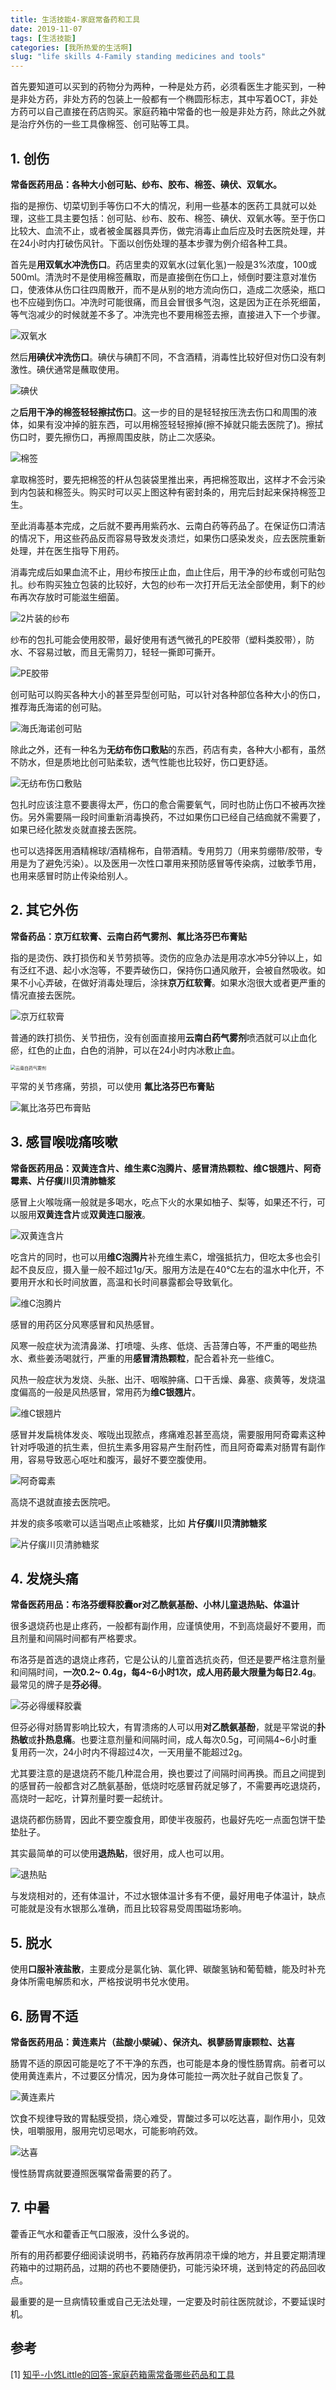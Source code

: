 ```yaml
---
title: 生活技能4-家庭常备药和工具
date: 2019-11-07
tags: [生活技能]
categories: [我所热爱的生活啊]
slug: "life skills 4-Family standing medicines and tools"
---
```


首先要知道可以买到的药物分为两种，一种是处方药，必须看医生才能买到，一种是非处方药，非处方药的包装上一般都有一个椭圆形标志，其中写着OCT，非处方药可以自己直接在药店购买。家庭药箱中常备的也一般是非处方药，除此之外就是治疗外伤的一些工具像棉签、创可贴等工具。

## 1. 创伤

 **常备医药用品：各种大小创可贴、纱布、胶布、棉签、碘伏、双氧水。**

指的是擦伤、切菜切到手等伤口不大的情况，利用一些基本的医药工具就可以处理，这些工具主要包括：创可贴、纱布、胶布、棉签、碘伏、双氧水等。至于伤口比较大、血流不止，或者被金属器具弄伤，做完消毒止血后应及时去医院处理，并在24小时内打破伤风针。下面以创伤处理的基本步骤为例介绍各种工具。

首先是**用双氧水冲洗伤口**。药店里卖的双氧水(过氧化氢)一般是3%浓度，100或500ml。清洗时不是使用棉签蘸取，而是直接倒在伤口上，倾倒时要注意对准伤口，使液体从伤口往四周散开，而不是从别的地方流向伤口，造成二次感染，瓶口也不应碰到伤口。冲洗时可能很痛，而且会冒很多气泡，这是因为正在杀死细菌，等气泡减少的时候就差不多了。冲洗完也不要用棉签去擦，直接进入下一个步骤。

![双氧水](https://pic2.zhimg.com/80/v2-a4414cc5ae085bd902cfc48b8210cc7f_hd.jpg)

然后**用碘伏冲洗伤口**。碘伏与碘酊不同，不含酒精，消毒性比较好但对伤口没有刺激性。碘伏通常是蘸取使用。

![碘伏](https://pic1.zhimg.com/80/v2-f1e6ab95f663b96b95b236dfb2972f51_hd.jpg)

之**后用干净的棉签轻轻擦拭伤口**。这一步的目的是轻轻按压洗去伤口和周围的液体，如果有没冲掉的脏东西，可以用棉签轻轻擦掉(擦不掉就只能去医院了)。擦拭伤口时，要先擦伤口，再擦周围皮肤，防止二次感染。

![棉签](https://pic3.zhimg.com/80/v2-3bad1b022d5dd0620b536cda0f11624b_hd.jpg)

拿取棉签时，要先把棉签的杆从包装袋里推出来，再把棉签取出，这样才不会污染到内包装和棉签头。购买时可以买上图这种有密封条的，用完后封起来保持棉签卫生。

至此消毒基本完成，之后就不要再用紫药水、云南白药等药品了。在保证伤口清洁的情况下，用这些药品反而容易导致发炎溃烂，如果伤口感染发炎，应去医院重新处理，并在医生指导下用药。

消毒完成后如果血流不止，用纱布按压止血，血止住后，用干净的纱布或创可贴包扎。纱布购买独立包装的比较好，大包的纱布一次打开后无法全部使用，剩下的纱布再次存放时可能滋生细菌。

![2片装的纱布](https://pic2.zhimg.com/80/v2-87ecc74d56849165c7bbf3e1f814fcb1_hd.jpg)

纱布的包扎可能会使用胶带，最好使用有透气微孔的PE胶带（塑料类胶带），防水、不容易过敏，而且无需剪刀，轻轻一撕即可撕开。

![PE胶带](https://pic1.zhimg.com/80/v2-9fb9c00e767c6eb0247d705574d473b6_hd.jpg)

创可贴可以购买各种大小的甚至异型创可贴，可以针对各种部位各种大小的伤口，推荐海氏海诺的创可贴。

![海氏海诺创可贴](https://pic4.zhimg.com/80/v2-9281f86c72a5a92d76a4dc725d825764_hd.jpg)

除此之外，还有一种名为**无纺布伤口敷贴**的东西，药店有卖，各种大小都有，虽然不防水，但是质地比创可贴柔软，透气性能也比较好，伤口更舒适。

![无纺布伤口敷贴](https://pic1.zhimg.com/80/v2-6b1634fb41925d373e71bf0e9d99c0a4_hd.jpg)

包扎时应该注意不要裹得太严，伤口的愈合需要氧气，同时也防止伤口不被再次挫伤。另外需要隔一段时间重新消毒换药，不过如果伤口已经自己结痂就不需要了，如果已经化脓发炎就直接去医院。

也可以选择医用酒精棉球/酒精棉布，自带酒精。专用剪刀（用来剪绷带/胶带，专用是为了避免污染）。以及医用一次性口罩用来预防感冒等传染病，过敏季节用，也用来感冒时防止传染给别人。

## 2. 其它外伤

**常备药品：京万红软膏、云南白药气雾剂、氟比洛芬巴布膏贴** 

指的是烫伤、跌打损伤和关节劳损等。烫伤的应急办法是用凉水冲5分钟以上，如有泛红不退、起小水泡等，不要弄破伤口，保持伤口通风敞开，会被自然吸收。如果不小心弄破，在做好消毒处理后，涂抹**京万红软膏**。如果水泡很大或者更严重的情况直接去医院。

![京万红软膏](https://pic3.zhimg.com/80/v2-3f6f2e708a91f500a1a8e816fb02c601_hd.jpg)

普通的跌打损伤、关节扭伤，没有创面直接用**云南白药气雾剂**喷洒就可以止血化瘀，红色的止血，白色的消肿，可以在24小时内冰敷止血。

<img src="https://more.tkyfw.com/Uploads/Muse/2016-12-12/584e3c18bdad2.jpg" alt="云南白药气雾剂" style="zoom:50%;" />

平常的关节疼痛，劳损，可以使用 **氟比洛芬巴布膏贴** 

![氟比洛芬巴布膏贴](https://pic3.zhimg.com/80/v2-56464b27726f4a133589b9fb1d05a478_hd.jpg)

## 3. 感冒喉咙痛咳嗽

**常备医药用品：双黄连含片、维生素C泡腾片、感冒清热颗粒、维C银翘片、阿奇霉素、片仔癀川贝清肺糖浆** 

感冒上火喉咙痛一般就是多喝水，吃点下火的水果如柚子、梨等，如果还不行，可以服用**双黄连含片**或**双黄连口服液**。

![双黄连含片](https://pic3.zhimg.com/80/v2-401aff1f6f960d0053028fd06fa8f2d0_hd.jpg)

吃含片的同时，也可以用**维C泡腾片**补充维生素C，增强抵抗力，但吃太多也会引起不良反应，摄入量一般不超过1g/天。服用方法是在40℃左右的温水中化开，不要用开水和长时间放置，高温和长时间暴露都会导致氧化。

![维C泡腾片](https://pic1.zhimg.com/80/v2-8f5d99898665fe898815c9daf1c7eea6_hd.jpg)

感冒的用药区分风寒感冒和风热感冒。

风寒一般症状为流清鼻涕、打喷嚏、头疼、低烧、舌苔薄白等，不严重的喝些热水、煮些姜汤喝就行，严重的用**感冒清热颗粒**，配合着补充一些维C。

风热一般症状为发烧、头胀、出汗、咽喉肿痛、口干舌燥、鼻塞、痰黄等，发烧温度偏高的一般是风热感冒，常用药为**维C银翘片**。

![维C银翘片](https://pic4.zhimg.com/80/v2-bfe4c4109f734ebc0e030c06131089f4_hd.jpg)

感冒并发扁桃体发炎、喉咙出现脓点，疼痛难忍甚至高烧，需要服用阿奇霉素这种针对呼吸道的抗生素，但抗生素多用容易产生耐药性，而且阿奇霉素对肠胃有副作用，容易导致恶心呕吐和腹泻，最好不要空腹使用。

![阿奇霉素](https://pic3.zhimg.com/80/v2-a5582e3421e81c85fc89720f8109d5ee_hd.jpg)

高烧不退就直接去医院吧。

并发的痰多咳嗽可以适当喝点止咳糖浆，比如 **片仔癀川贝清肺糖浆** 

![片仔癀川贝清肺糖浆](https://pic4.zhimg.com/80/v2-1ebd47b68cef781133278f266f4d3ced_hd.jpg)

## 4. 发烧头痛

**常备医药用品：布洛芬缓释胶囊or对乙酰氨基酚、小林儿童退热贴、体温计** 

很多退烧药也是止疼药，一般都有副作用，应谨慎使用，不到高烧最好不要用，而且剂量和间隔时间都有严格要求。

布洛芬是首选的退烧止疼药，它是公认的儿童首选抗炎药，但还是要严格注意剂量和间隔时间，**一次0.2~ 0.4g，每4~6小时1次，成人用药最大限量为每日2.4g**。最常见的牌子是**芬必得**。

![芬必得缓释胶囊](https://pic3.zhimg.com/80/v2-8922bbad6b7d01c84081bb176295cba3_hd.jpg)

但芬必得对肠胃影响比较大，有胃溃疡的人可以用**对乙酰氨基酚**，就是平常说的**扑热敏**或**扑热息痛**。也要注意剂量和间隔时间，成人每次0.5g，可间隔4~6小时重复用药一次，24小时内不得超过4次，一天用量不能超过2g。

尤其要注意的是退烧药不能几种混合用，换也要过了间隔时间再换。而且之间提到的感冒药一般都含对乙酰氨基酚，低烧时吃感冒药就足够了，不需要再吃退烧药，高烧时一起吃，计算剂量时要一起统计。

退烧药都伤肠胃，因此不要空腹食用，即使半夜服药，也最好先吃一点面包饼干垫垫肚子。

其实最简单的可以使用**退热贴**，很好用，成人也可以用。

![退热贴](https://pic3.zhimg.com/80/v2-103b1cec935b3a1a6d69b0f76b534cb4_hd.jpg)

与发烧相对的，还有体温计，不过水银体温计多有不便，最好用电子体温计，缺点可能就是没有水银那么准确，而且比较容易受周围磁场影响。

## 5. 脱水

使用**口服补液盐散**，主要成分是氯化钠、氯化钾、碳酸氢钠和葡萄糖，能及时补充身体所需电解质和水，严格按说明书兑水使用。

## 6. 肠胃不适

**常备医药用品：黄连素片（盐酸小檗碱）、保济丸、枫蓼肠胃康颗粒、达喜** 

肠胃不适的原因可能是吃了不干净的东西，也可能是本身的慢性肠胃病。前者可以使用黄连素片，不过要区分情况，因为身体可能拉一两次肚子就自己恢复了。

![黄连素片](https://pic4.zhimg.com/80/v2-f88ccd0a9f578845e75eac740172654f_hd.jpg)

饮食不规律导致的胃黏膜受损，烧心难受，胃酸过多可以吃达喜，副作用小，见效快，咀嚼服用，服用完切忌喝水，可能影响药效。

![达喜](https://pic4.zhimg.com/80/v2-fd007e540ad23d3cea7661ee7915d97c_hd.jpg)

慢性肠胃病就要遵照医嘱常备需要的药了。

## 7. 中暑

藿香正气水和藿香正气口服液，没什么多说的。

所有的用药都要仔细阅读说明书，药箱药存放再阴凉干燥的地方，并且要定期清理药箱中的过期药品，过期的药也不要随便扔，可能污染环境，送到特定的药品回收点。

最重要的是一旦病情较重或自己无法处理，一定要及时前往医院就诊，不要延误时机。

## 参考

[1] [知乎-小悠Little的回答-家庭药箱需常备哪些药品和工具](https://www.zhihu.com/question/21407675)

